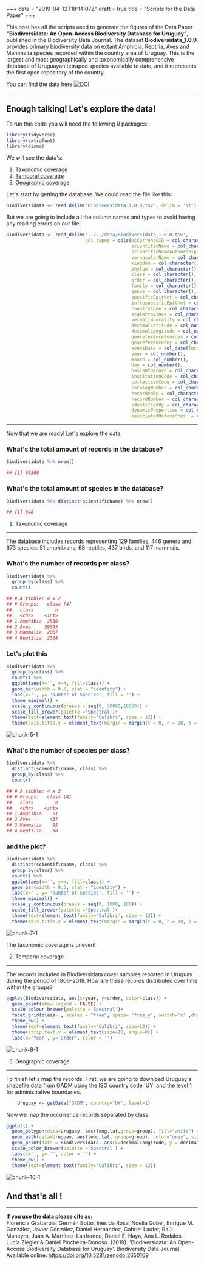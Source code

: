 +++
date = "2019-04-12T18:14:07Z"
draft = true
title = "Scripts for the Data Paper"
+++

This post has all the scripts used to generate the figures of the Data Paper **“Biodiversidata: An Open-Access Biodiversity Database for Uruguay”**, published in the Biodiversity Data Journal. The dataset **Biodiversidata\_1.0.0** provides primary biodiversity data on extant Amphibia, Reptilia, Aves and Mammalia species recorded within the country area of Uruguay. This is the largest and most geographically and taxonomically comprehensive database of Uruguayan tetrapod species available to date, and it represents the first open repository of the country.

You can find the data here
[![DOI](https://zenodo.org/badge/DOI/10.5281/zenodo.2650169.svg)](https://doi.org/10.5281/zenodo.2650169)

------------------------------------------------------------------------

Enough talking! Let's explore the data!
---------------------------------------

To run this code you will need the following R packages:

```r
library(tidyverse)
library(extrafont)
library(dismo)
```
  

We will see the data's:  
1. [Taxonomic coverage](#taxonomic-coverage)  
2. [Temporal coverage](#temporal-coverage)  
3. [Geographic coverage](#geographic-coverage)

Let's start by getting the database. We could read the file like this:

```r
Biodiversidata <- read_delim('Biodiversidata_1.0.0.tsv', delim = '\t')
```


But we are going to include all the column names and types to avoid having any reading errors on our file.

```r
Biodiversidata <- read_delim('../../data/Biodiversidata_1.0.0.tsv',
                             col_types = cols(occurrenceID = col_character(),
                                              scientificName = col_character(),
                                              scientificNameAuthorship = col_character(),
                                              vernacularName = col_character(),
                                              kingdom = col_character(),
                                              phylum = col_character(),
                                              class = col_character(),
                                              order = col_character(),
                                              family = col_character(),
                                              genus = col_character(),
                                              specificEpithet = col_character(),
                                              infraspecificEpithet = col_character(),
                                              countryCode = col_character(),
                                              stateProvince = col_character(),
                                              verbatimLocality = col_character(),
                                              decimalLatitude = col_number(),
                                              decimalLongitude = col_number(),
                                              georeferenceSources = col_character(),
                                              georeferencedBy = col_character(),
                                              eventDate = col_date(format = ""),
                                              year = col_number(),
                                              month = col_number(),
                                              day = col_number(),
                                              basisOfRecord = col_character(),
                                              institutionCode = col_character(),
                                              collectionCode = col_character(),
                                              catalogNumber = col_character(),
                                              recordedBy = col_character(),
                                              recordNumber = col_character(),
                                              identifiedBy = col_character(),
                                              dynamicProperties = col_character(),
                                              associatedReferences  = col_character()), delim = '\t')
```

---

Now that we are ready! Let's explore the data.

### What's the total amount of records in the database?  
```r
Biodiversidata %>% nrow()

## [1] 66300
```  

### What's the total amount of species in the database?  

```r
Biodiversidata %>% distinct(scientificName) %>% nrow()

## [1] 648
```  

1) Taxonomic coverage
---------------------

The database includes records representing 129 families, 446 genera and 673 species: 51 amphibians, 68 reptiles, 437 birds, and 117 mammals.

### What's the number of records per class?  
```r
Biodiversidata %>% 
  group_by(class) %>% 
  count()  

## # A tibble: 4 x 2
## # Groups:   class [4]
##   class        n
##   <chr>    <int>
## 1 Amphibia  2530
## 2 Aves     59395
## 3 Mammalia  2067
## 4 Reptilia  2308
```  

### Let's plot this

```r
Biodiversidata %>% 
  group_by(class) %>% 
  count() %>% 
  ggplot(aes(x='', y=n, fill=class)) +
  geom_bar(width = 0.5, stat = "identity") +
  labs(x='', y= 'Number of Species', fill = '') +
  theme_minimal() +
  scale_y_continuous(breaks = seq(0, 70000,10000)) +
  scale_fill_brewer(palette ='Spectral')+
  theme(text=element_text(family='Calibri', size = 12)) +
  theme(axis.title.y = element_text(margin = margin(t = 0, r = 20, b = 0, l = 0)))
```

![chunk-5-1](/img/unnamed-chunk-5-1.png)


### What's the number of species per class?

```r
Biodiversidata %>% 
  distinct(scientificName, class) %>% 
  group_by(class) %>% 
  count() 

## # A tibble: 4 x 2
## # Groups:   class [4]
##   class        n
##   <chr>    <int>
## 1 Amphibia    51
## 2 Aves       437
## 3 Mammalia    92
## 4 Reptilia    68
```  

### and the plot?

```r
Biodiversidata %>% 
  distinct(scientificName, class) %>% 
  group_by(class) %>% 
  count() %>% 
  ggplot(aes(x='', y=n, fill=class)) +
  geom_bar(width = 0.5, stat = "identity") +
  labs(x='', y= 'Number of Species', fill = '') +
  theme_minimal() +
  scale_y_continuous(breaks = seq(0, 1000, 100)) +
  scale_fill_brewer(palette ='Spectral')+
  theme(text=element_text(family='Calibri', size = 12)) +
  theme(axis.title.y = element_text(margin = margin(t = 0, r = 20, b = 0, l = 0)))
```

![chunk-7-1](/img/unnamed-chunk-7-1.png)


The taxonomic coverage is uneven!

2) Temporal coverage
--------------------

The records included in Biodiversidata cover samples reported in Uruguay during the period of 1806–2018. How are these records distributed over time within the groups?

```r
ggplot(Biodiversidata, aes(x=year, y=order, color=class)) +
  geom_point(show.legend = FALSE) +
  scale_colour_brewer(palette ='Spectral')+
  facet_grid(class~., scales = "free", space= 'free_y', switch='x' ,drop=TRUE) +
  theme_bw() +
  theme(text=element_text(family='Calibri', size=12)) +
  theme(strip.text.y = element_text(size=10, angle=0)) +
  labs(x='Year', y='Order', color = '') 
```  

![chunk-8-1](/img/unnamed-chunk-8-1.png)

3) Geographic coverage
----------------------

To finish let's map the records. First, we are going to download Uruguay's shapefile data from [GADM](http://gadm.org/) using the ISO country code 'UY' and the level 1 for administrative boundaries.

```r
    Uruguay <- getData("GADM", country="UY", level=1)
```

Now we map the occurrence records separated by class.

```r
ggplot() + 
  geom_polygon(data=Uruguay, aes(long,lat,group=group), fill="white") +
  geom_path(data=Uruguay, aes(long,lat, group=group), color="grey", size=0.1) +
  geom_point(data = Biodiversidata, aes(x=decimalLongitude, y = decimalLatitude, color = factor(class))) +
  scale_color_brewer(palette ='Spectral') +
  labs(x='', y= '', color = '') +
  theme_bw() +
  theme(text=element_text(family='Calibri', size = 12))
```

![chunk-10-1](/img/unnamed-chunk-10-1.png)

And that's all !
----------------

------------------------------------------------------------------------

**If you use the data please cite as:**  
Florencia Grattarola, Germán Botto, Inés da Rosa, Noelia Gobel, Enrique M. González, Javier González, Daniel Hernández, Gabriel Laufer, Raúl Maneyro, Juan A. Martínez-Lanfranco, Daniel E. Naya, Ana L. Rodales, Lucía Ziegler & Daniel Pincheira-Donoso. (2019). 'Biodiversidata: An Open-Access Biodiversity Database for Uruguay'. Biodiversity Data Journal. Available online: <https://doi.org/10.5281/zenodo.2650169>
